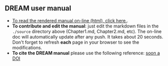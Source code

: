 ## DREAM user manual

* [To read  the rendered manual on-line (html), click here.](https://dreamusermanual.readthedocs.io/en/latest/).
* __To contribute and edit the manual__: just edit the markdown files in the  `./source` directory above (Chapter1.md, Chapter2.md, etc). The on-line doc will automatically update after any push. It takes about 20 seconds. Don't forget  to refresh __each__ page in your browser to see the modifications.
* __To cite the DREAM manual__ please use the following reference: [soon a DOI]()
